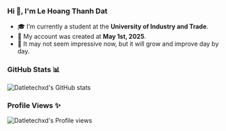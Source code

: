 ### Hi 👋, I'm Le Hoang Thanh Dat
- 🎓 I’m currently a student at the **University of Industry and Trade**.
- 📅 My account was created at **May 1st, 2025**.
- 🚀 It may not seem impressive now, but it will grow and improve day by day.

### GitHub Stats 📊
![Datletechxd's GitHub stats](https://github-readme-stats.vercel.app/api?username=datletechxd&show_icons=true&border_color=3D444D&theme=radical&cache_seconds=7200)

### Profile Views ✨
![Datletechxd's Profile views](https://count.getloli.com/@datletechxd?name=datletechxd&theme=rule34&padding=1&pixelated=0&darkmode=0)
